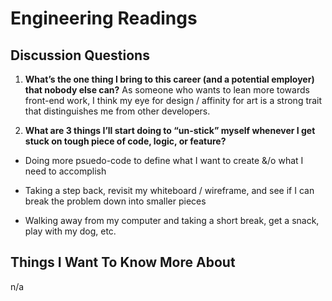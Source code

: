 # Engineering Readings

## Discussion Questions

1. **What’s the one thing I bring to this career (and a potential employer) that nobody else can?** As someone who wants to lean more towards front-end work, I think my eye for design / affinity for art is a strong trait that distinguishes me from other developers.

2. **What are 3 things I’ll start doing to “un-stick” myself whenever I get stuck on tough piece of code, logic, or feature?**

- Doing more psuedo-code to define what I want to create &/o what I need to accomplish

- Taking a step back, revisit my whiteboard / wireframe, and see if I can break the problem down into smaller pieces  

- Walking away from my computer and taking a short break, get a snack, play with my dog, etc.

## Things I Want To Know More About
n/a